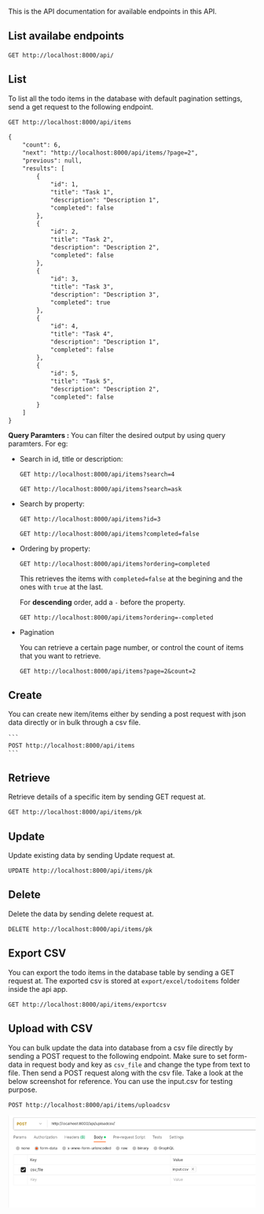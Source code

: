 This is the API documentation for available endpoints in this API.


## List availabe endpoints 
    GET http://localhost:8000/api/
## List 
To list all the todo items in the database with default pagination settings, send a get request to the following endpoint.

    GET http://localhost:8000/api/items

```
{
    "count": 6,
    "next": "http://localhost:8000/api/items/?page=2",
    "previous": null,
    "results": [
        {
            "id": 1,
            "title": "Task 1",
            "description": "Description 1",
            "completed": false
        },
        {
            "id": 2,
            "title": "Task 2",
            "description": "Description 2",
            "completed": false
        },
        {
            "id": 3,
            "title": "Task 3",
            "description": "Description 3",
            "completed": true
        },
        {
            "id": 4,
            "title": "Task 4",
            "description": "Description 1",
            "completed": false
        },
        {
            "id": 5,
            "title": "Task 5",
            "description": "Description 2",
            "completed": false
        }
    ]
}
```
**Query Paramters :**
You can filter the desired output by using query paramters. For eg:

- Search in id, title or description: 
    ```
    GET http://localhost:8000/api/items?search=4
    ```
    ```
    GET http://localhost:8000/api/items?search=ask
    ```
- Search by property:
    ```
    GET http://localhost:8000/api/items?id=3
    ```
    ```
    GET http://localhost:8000/api/items?completed=false
    ```
- Ordering by property:
    ```
    GET http://localhost:8000/api/items?ordering=completed
    ```
    This retrieves the items with `completed=false` at the begining and the ones with `true` at the last.

    For **descending** order, add a `-` before the property.
    ```
    GET http://localhost:8000/api/items?ordering=-completed
    ```
- Pagination 

    You can retrieve a certain page number, or control the count of items that you want to retrieve.
    ```
    GET http://localhost:8000/api/items?page=2&count=2
    ```


## Create
You can create new item/items either by sending a post request with json data directly or in bulk through a csv file.

    ```
    POST http://localhost:8000/api/items
    ```
## Retrieve
Retrieve details of a specific item by sending GET request at.

    
    GET http://localhost:8000/api/items/pk
    
## Update
Update existing data by sending Update request at.
    
    UPDATE http://localhost:8000/api/items/pk
    
    
## Delete
Delete the data by sending delete request at.

    DELETE http://localhost:8000/api/items/pk


## Export CSV
You can export the todo items in the database table by sending a GET request at. The exported csv is stored at `export/excel/todoitems` folder inside the api app.

    GET http://localhost:8000/api/items/exportcsv

## Upload with CSV
You can bulk update the data into database from a csv file directly by sending a POST request to the following endpoint. Make sure to set form-data in request body and key as `csv_file` and change the type from text to file. Then send a POST request along with the csv file. Take a look at the below screenshot for reference. You can use the input.csv for testing purpose.

    POST http://localhost:8000/api/items/uploadcsv
![Alt text](image.png)
